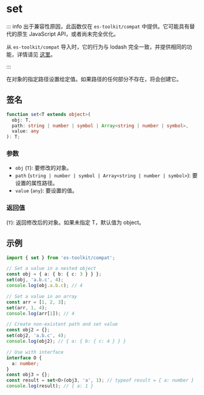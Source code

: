 # set

::: info
出于兼容性原因，此函数仅在 `es-toolkit/compat` 中提供。它可能具有替代的原生 JavaScript API，或者尚未完全优化。

从 `es-toolkit/compat` 导入时，它的行为与 lodash 完全一致，并提供相同的功能，详情请见 [这里](../../../compatibility.md)。

:::

在对象的指定路径设置给定值。如果路径的任何部分不存在，将会创建它。

## 签名

```typescript
function set<T extends object>(
  obj: T,
  path: string | number | symbol | Array<string | number | symbol>,
  value: any
): T;
```

### 参数

- `obj` (`T`): 要修改的对象。
- `path` (`string | number | symbol | Array<string | number | symbol>`): 要设置的属性路径。
- `value` (`any`): 要设置的值。

### 返回值

(`T`): 返回修改后的对象。如果未指定 T，默认值为 object。

## 示例

```typescript
import { set } from 'es-toolkit/compat';

// Set a value in a nested object
const obj = { a: { b: { c: 3 } } };
set(obj, 'a.b.c', 4);
console.log(obj.a.b.c); // 4

// Set a value in an array
const arr = [1, 2, 3];
set(arr, 1, 4);
console.log(arr[1]); // 4

// Create non-existent path and set value
const obj2 = {};
set(obj2, 'a.b.c', 4);
console.log(obj2); // { a: { b: { c: 4 } } }

// Use with interface
interface O {
  a: number;
}
const obj3 = {};
const result = set<O>(obj3, 'a', 1); // typeof result = { a: number }
console.log(result); // { a: 1 }
```
